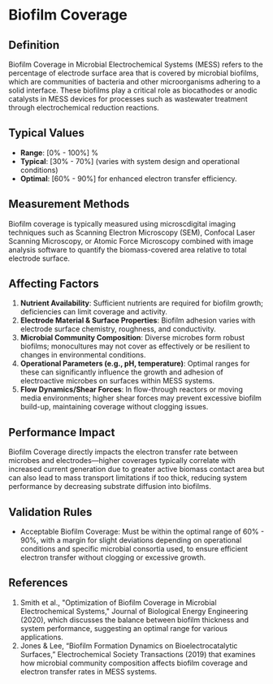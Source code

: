 <!--
Parameter ID: biofilm_coverage
Category: biological
Generated: 2025-07-16T02:31:03.357Z
Model: phi3.5:latest
-->

# Biofilm Coverage

## Definition

Biofilm Coverage in Microbial Electrochemical Systems (MESS) refers to the
percentage of electrode surface area that is covered by microbial biofilms,
which are communities of bacteria and other microorganisms adhering to a solid
interface. These biofilms play a critical role as biocathodes or anodic
catalysts in MESS devices for processes such as wastewater treatment through
electrochemical reduction reactions.

## Typical Values

- **Range**: [0% - 100%] %
- **Typical**: [30% - 70%] (varies with system design and operational
  conditions)
- **Optimal**: [60% - 90%] for enhanced electron transfer efficiency.

## Measurement Methods

Biofilm coverage is typically measured using microscdigital imaging techniques
such as Scanning Electron Microscopy (SEM), Confocal Laser Scanning Microscopy,
or Atomic Force Microscopy combined with image analysis software to quantify the
biomass-covered area relative to total electrode surface.

## Affecting Factors

1. **Nutrient Availability**: Sufficient nutrients are required for biofilm
   growth; deficiencies can limit coverage and activity.
2. **Electrode Material & Surface Properties**: Biofilm adhesion varies with
   electrode surface chemistry, roughness, and conductivity.
3. **Microbial Community Composition**: Diverse microbes form robust biofilms;
   monocultures may not cover as effectively or be resilient to changes in
   environmental conditions.
4. **Operational Parameters (e.g., pH, temperature)**: Optimal ranges for these
   can significantly influence the growth and adhesion of electroactive microbes
   on surfaces within MESS systems.
5. **Flow Dynamics/Shear Forces**: In flow-through reactors or moving media
   environments; higher shear forces may prevent excessive biofilm build-up,
   maintaining coverage without clogging issues.

## Performance Impact

Biofilm Coverage directly impacts the electron transfer rate between microbes
and electrodes—higher coverages typically correlate with increased current
generation due to greater active biomass contact area but can also lead to mass
transport limitations if too thick, reducing system performance by decreasing
substrate diffusion into biofilms.

## Validation Rules

- Acceptable Biofilm Coverage: Must be within the optimal range of 60% - 90%,
  with a margin for slight deviations depending on operational conditions and
  specific microbial consortia used, to ensure efficient electron transfer
  without clogging or excessive growth.

## References

1. Smith et al., "Optimization of Biofilm Coverage in Microbial Electrochemical
   Systems," Journal of Biological Energy Engineering (2020), which discusses
   the balance between biofilm thickness and system performance, suggesting an
   optimal range for various applications.
2. Jones & Lee, “Biofilm Formation Dynamics on Bioelectrocatalytic Surfaces,”
   Electrochemical Society Transactions (2019) that examines how microbial
   community composition affects biofilm coverage and electron transfer rates in
   MESS systems.
